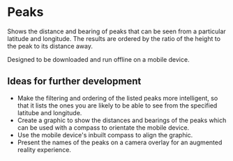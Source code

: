 Peaks
=====

Shows the distance and bearing of peaks that can be seen from a particular latitude and longitude. The results are ordered by the ratio of the height to the peak to its distance away.

Designed to be downloaded and run offline on a mobile device.

Ideas for further development
-----------------------------

- Make the filtering and ordering of the listed peaks more intelligent, so that it lists the ones you are likely to be able to see from the specified latitube and longitude.
- Create a graphic to show the distances and bearings of the peaks which can be used with a compass to orientate the mobile device.
- Use the mobile device's inbuilt compass to align the graphic.
- Present the names of the peaks on a camera overlay for an augmented reality experience.
